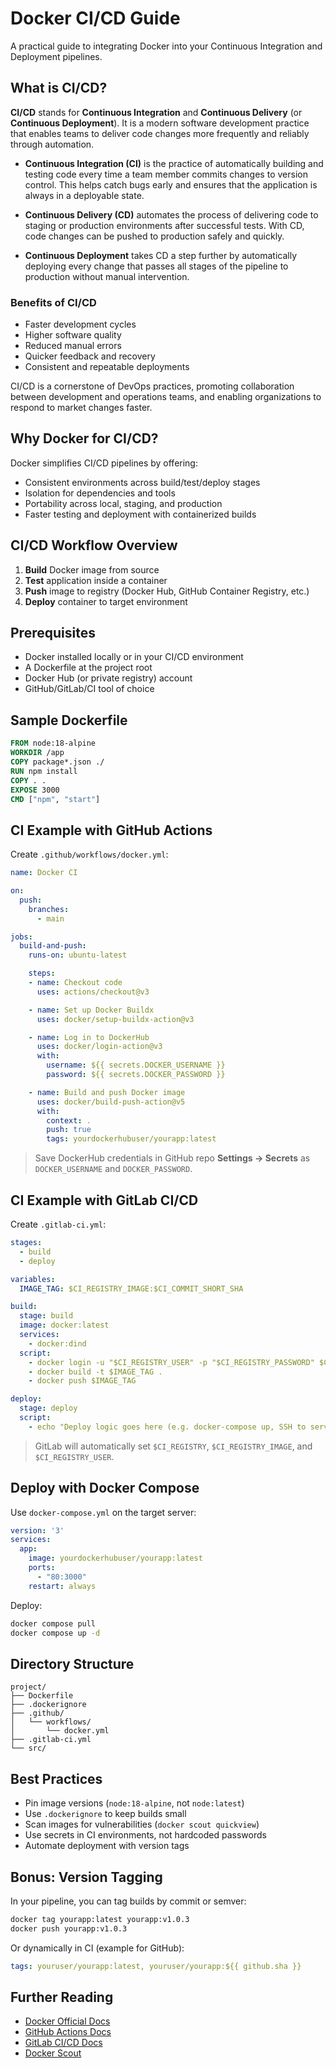 # Docker CI/CD Guide
A practical guide to integrating Docker into your Continuous Integration and Deployment pipelines.


## What is CI/CD?
**CI/CD** stands for **Continuous Integration** and **Continuous Delivery** (or **Continuous Deployment**). It is a modern software development practice that enables teams to deliver code changes more frequently and reliably through automation.

- **Continuous Integration (CI)** is the practice of automatically building and testing code every time a team member commits changes to version control. This helps catch bugs early and ensures that the application is always in a deployable state.

- **Continuous Delivery (CD)** automates the process of delivering code to staging or production environments after successful tests. With CD, code changes can be pushed to production safely and quickly.

- **Continuous Deployment** takes CD a step further by automatically deploying every change that passes all stages of the pipeline to production without manual intervention.

### Benefits of CI/CD
- Faster development cycles
- Higher software quality
- Reduced manual errors
- Quicker feedback and recovery
- Consistent and repeatable deployments

CI/CD is a cornerstone of DevOps practices, promoting collaboration between development and operations teams, and enabling organizations to respond to market changes faster.


## Why Docker for CI/CD?
Docker simplifies CI/CD pipelines by offering:
- Consistent environments across build/test/deploy stages
- Isolation for dependencies and tools
- Portability across local, staging, and production
- Faster testing and deployment with containerized builds


## CI/CD Workflow Overview
1. **Build** Docker image from source
2. **Test** application inside a container
3. **Push** image to registry (Docker Hub, GitHub Container Registry, etc.)
4. **Deploy** container to target environment


## Prerequisites
- Docker installed locally or in your CI/CD environment
- A Dockerfile at the project root
- Docker Hub (or private registry) account
- GitHub/GitLab/CI tool of choice


## Sample Dockerfile
```Dockerfile
FROM node:18-alpine
WORKDIR /app
COPY package*.json ./
RUN npm install
COPY . .
EXPOSE 3000
CMD ["npm", "start"]
```


## CI Example with GitHub Actions
Create `.github/workflows/docker.yml`:
```yaml
name: Docker CI

on:
  push:
    branches:
      - main

jobs:
  build-and-push:
    runs-on: ubuntu-latest

    steps:
    - name: Checkout code
      uses: actions/checkout@v3

    - name: Set up Docker Buildx
      uses: docker/setup-buildx-action@v3

    - name: Log in to DockerHub
      uses: docker/login-action@v3
      with:
        username: ${{ secrets.DOCKER_USERNAME }}
        password: ${{ secrets.DOCKER_PASSWORD }}

    - name: Build and push Docker image
      uses: docker/build-push-action@v5
      with:
        context: .
        push: true
        tags: yourdockerhubuser/yourapp:latest
```

> Save DockerHub credentials in GitHub repo **Settings → Secrets** as `DOCKER_USERNAME` and `DOCKER_PASSWORD`.


## CI Example with GitLab CI/CD
Create `.gitlab-ci.yml`:

```yaml
stages:
  - build
  - deploy

variables:
  IMAGE_TAG: $CI_REGISTRY_IMAGE:$CI_COMMIT_SHORT_SHA

build:
  stage: build
  image: docker:latest
  services:
    - docker:dind
  script:
    - docker login -u "$CI_REGISTRY_USER" -p "$CI_REGISTRY_PASSWORD" $CI_REGISTRY
    - docker build -t $IMAGE_TAG .
    - docker push $IMAGE_TAG

deploy:
  stage: deploy
  script:
    - echo "Deploy logic goes here (e.g. docker-compose up, SSH to server, etc.)"
```

> GitLab will automatically set `$CI_REGISTRY`, `$CI_REGISTRY_IMAGE`, and `$CI_REGISTRY_USER`.


## Deploy with Docker Compose
Use `docker-compose.yml` on the target server:
```yaml
version: '3'
services:
  app:
    image: yourdockerhubuser/yourapp:latest
    ports:
      - "80:3000"
    restart: always
```

Deploy:
```bash
docker compose pull
docker compose up -d
```


## Directory Structure
```
project/
├── Dockerfile
├── .dockerignore
├── .github/
│   └── workflows/
│       └── docker.yml
├── .gitlab-ci.yml
└── src/
```


## Best Practices

- Pin image versions (`node:18-alpine`, not `node:latest`)
- Use `.dockerignore` to keep builds small
- Scan images for vulnerabilities (`docker scout quickview`)
- Use secrets in CI environments, not hardcoded passwords
- Automate deployment with version tags


## Bonus: Version Tagging
In your pipeline, you can tag builds by commit or semver:
```bash
docker tag yourapp:latest yourapp:v1.0.3
docker push yourapp:v1.0.3
```

Or dynamically in CI (example for GitHub):
```yaml
tags: youruser/yourapp:latest, youruser/yourapp:${{ github.sha }}
```


## Further Reading
- [Docker Official Docs](https://docs.docker.com/)
- [GitHub Actions Docs](https://docs.github.com/en/actions)
- [GitLab CI/CD Docs](https://docs.gitlab.com/ee/ci/)
- [Docker Scout](https://docs.docker.com/scout/overview/)


